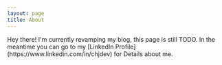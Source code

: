 ```yaml
---
layout: page
title: About
---
```


<p class="message"> Hey there! I'm currently revamping my blog, this page is
still TODO.  In the meantime you can go to my [LinkedIn Profile](https://www.linkedin.com/in/chjdev) for Details about me.  </p>

